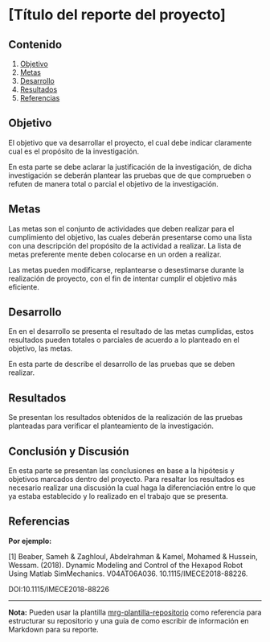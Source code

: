 # [Título del reporte del proyecto] 

## Contenido

1. [Objetivo](#objetivo)
1. [Metas](#metas)
1. [Desarrollo](#desarrollo)
1. [Resultados](#resultados)
1. [Referencias](#referencias)

## Objetivo

El objetivo que va desarrollar el proyecto, el cual debe indicar claramente cual es el propósito de la investigación.

En esta parte se debe aclarar la justificación de la investigación, de dicha investigación se deberán plantear las pruebas que de que comprueben o refuten de manera total o parcial el objetivo de la investigación.


## Metas

Las metas son el conjunto de actividades que deben realizar para el cumplimiento del objetivo, las cuales deberán presentarse como una lista con una descripción del propósito de la actividad a realizar. La lista de metas preferente mente deben colocarse en un orden a realizar.

Las metas pueden modificarse, replantearse o desestimarse durante la realización de proyecto, con el fin de intentar cumplir el objetivo más eficiente.

## Desarrollo

En en el desarrollo se presenta el resultado de las metas cumplidas, estos resultados pueden totales o parciales de acuerdo a lo planteado en el objetivo, las metas.

En esta parte de describe el desarrollo de las pruebas que se deben realizar.

## Resultados

Se presentan los resultados obtenidos de la realización de las pruebas planteadas para verificar el planteamiento de la investigación.


## Conclusión y Discusión

En esta parte se presentan las conclusiones en base a la hipótesis y objetivos marcados dentro del proyecto. Para resaltar los resultados es necesario realizar una discusión la cual haga la diferenciación entre lo que ya estaba establecido y lo realizado en el trabajo que se presenta. 

## Referencias

**Por ejemplo:**

[1] Beaber, Sameh & Zaghloul, Abdelrahman & Kamel, Mohamed & Hussein, Wessam. (2018). Dynamic Modeling and Control of the Hexapod Robot Using Matlab SimMechanics. V04AT06A036. 10.1115/IMECE2018-88226. 

DOI:10.1115/IMECE2018-88226

---

**Nota:** Pueden usar la plantilla [mrg-plantilla-repositorio](https://github.com/mrg-mex/mrg-plantilla-repositorio) como referencia para estructurar su repositorio y una guía de como escribir de información en Markdown para su reporte.
